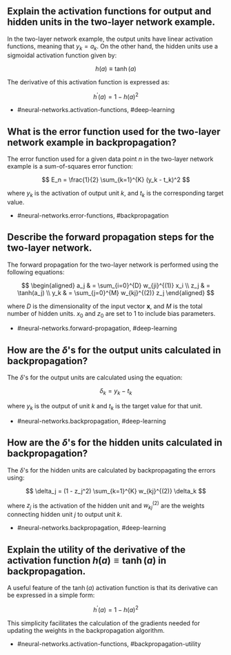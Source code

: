 ## Explain the activation functions for output and hidden units in the two-layer network example.

In the two-layer network example, the output units have linear activation functions, meaning that $y_k = a_k$. On the other hand, the hidden units use a sigmoidal activation function given by:

$$
h(a) \equiv \tanh (a)
$$

The derivative of this activation function is expressed as:

$$
h^{\prime}(a) = 1 - h(a)^2
$$

- #neural-networks.activation-functions, #deep-learning


## What is the error function used for the two-layer network example in backpropagation?

The error function used for a given data point $n$ in the two-layer network example is a sum-of-squares error function:

$$
E_n = \frac{1}{2} \sum_{k=1}^{K} (y_k - t_k)^2
$$

where $y_k$ is the activation of output unit $k$, and $t_k$ is the corresponding target value.

- #neural-networks.error-functions, #backpropagation

## Describe the forward propagation steps for the two-layer network.

The forward propagation for the two-layer network is performed using the following equations:

$$
\begin{aligned}
a_j & = \sum_{i=0}^{D} w_{ji}^{(1)} x_i \\
z_j & = \tanh(a_j) \\
y_k & = \sum_{j=0}^{M} w_{kj}^{(2)} z_j
\end{aligned}
$$

where $D$ is the dimensionality of the input vector $\mathbf{x}$, and $M$ is the total number of hidden units. $x_0$ and $z_0$ are set to 1 to include bias parameters.

- #neural-networks.forward-propagation, #deep-learning

## How are the $\delta$'s for the output units calculated in backpropagation?

The $\delta$'s for the output units are calculated using the equation:

$$
\delta_k = y_k - t_k
$$

where $y_k$ is the output of unit $k$ and $t_k$ is the target value for that unit.

- #neural-networks.backpropagation, #deep-learning

## How are the $\delta$'s for the hidden units calculated in backpropagation?

The $\delta$'s for the hidden units are calculated by backpropagating the errors using:

$$
\delta_j = (1 - z_j^2) \sum_{k=1}^{K} w_{kj}^{(2)} \delta_k
$$

where $z_j$ is the activation of the hidden unit and $w_{kj}^{(2)}$ are the weights connecting hidden unit $j$ to output unit $k$.

- #neural-networks.backpropagation, #deep-learning

## Explain the utility of the derivative of the activation function $h(a) \equiv \tanh(a)$ in backpropagation.

A useful feature of the $\tanh(a)$ activation function is that its derivative can be expressed in a simple form:

$$
h^{\prime}(a) = 1 - h(a)^2
$$

This simplicity facilitates the calculation of the gradients needed for updating the weights in the backpropagation algorithm.

- #neural-networks.activation-functions, #backpropagation-utility